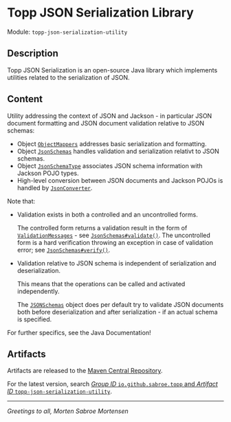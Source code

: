 # Topp JSON Serialization Library

Module: `topp-json-serialization-utility`

## Description

Topp JSON Serialization is an open-source Java library which implements utilities related to the serialization of JSON.

## Content

Utility addressing the context of JSON and Jackson - in particular JSON document formatting and JSON document validation relative to JSON schemas:

* Object [`ObjectMappers`](src/main/java/com/yelstream/topp/jackson/databind/ObjectMappers.java) addresses basic serialization and formatting.
* Object [`JsonSchemas`](src/main/java/com/yelstream/topp/jackson/schema/JsonSchemas.java) handles validation and serialization relativt to JSON schemas.
* Object [`JsonSchemaType`](src/main/java/com/yelstream/topp/jackson/schema/JsonSchemaType.java) associates JSON schema information with Jackson POJO types.
* High-level conversion between JSON documents and Jackson POJOs is handled by [`JsonConverter`](src/main/java/com/yelstream/topp/jackson/util/JsonConverter.java).

Note that:

* Validation exists in both a controlled and an uncontrolled forms.

  The controlled form returns a validation result in the form of [`ValidationMessages`](src/main/java/com/yelstream/topp/jackson/schema/ValidationMessages.java) - see [`JsonSchemas#validate()`](src/main/java/com/yelstream/topp/jackson/schema/JsonSchemas.java).
  The uncontrolled form is a hard verification throwing an exception in case of validation error; see [`JsonSchemas#verify()`](src/main/java/com/yelstream/topp/jackson/schema/JsonSchemas.java).

* Validation relative to JSON schema is independent of serialization and deserialization.

  This means that the operations can be called and activated independently.

  The [`JSONSchemas`](src/main/java/com/yelstream/topp/jackson/schema/JsonSchemas.java) object does per default try to validate JSON documents both before deserialization and after serialization -
  if an actual schema is specified.

For further specifics, see the Java Documentation!


## Artifacts

Artifacts are released to the [Maven Central Repository](https://search.maven.org/).

For the latest version,
search
[_Group ID_ `io.github.sabroe.topp` and _Artifact ID_ `topp-json-serialization-utility`](https://search.maven.org/search?q=g:io.github.sabroe.topp%20AND%20a:topp-json-serialization-utility).

---

_Greetings to all, Morten Sabroe Mortensen_
